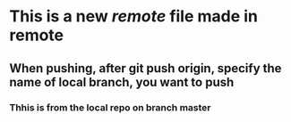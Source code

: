 # This is a new *remote* file made in remote
## When pushing, after git push origin, specify the name of local branch, you want to push 

### Thhis is from the local repo on branch master

